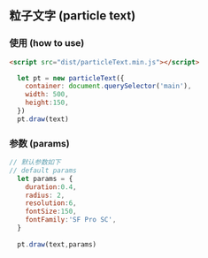 ## 粒子文字 (particle text)

### 使用 (how to use)
```html
<script src="dist/particleText.min.js"></script>
```
```js
  let pt = new particleText({
    container: document.querySelector('main'),
    width: 500,
    height:150,
  })
  pt.draw(text)
```

### 参数 (params)
```js
// 默认参数如下
// default params
  let params = {
    duration:0.4,
    radius: 2,
    resolution:6,
    fontSize:150,
    fontFamily:'SF Pro SC',
  }
  
  pt.draw(text,params)
```


